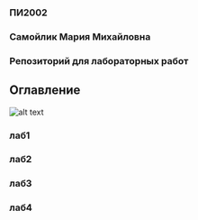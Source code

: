 ### ПИ2002
### Самойлик Мария Михайловна
### Репозиторий для лабораторных работ
## Оглавление
![alt text](https://gas-kvas.com/uploads/posts/2023-02/1675495554_gas-kvas-com-p-luchshie-kartinki-dlya-fonovogo-risunka-ra-4.jpg)
### лаб1
### лаб2
### лаб3
### лаб4